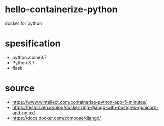 # hello-containerize-python
docker for python

# spesification
* python:alpine3.7
* Python 3.7
* flask

# source
* https://www.wintellect.com/containerize-python-app-5-minutes/
* https://testdriven.io/blog/dockerizing-django-with-postgres-gunicorn-and-nginx/
* https://docs.docker.com/compose/django/